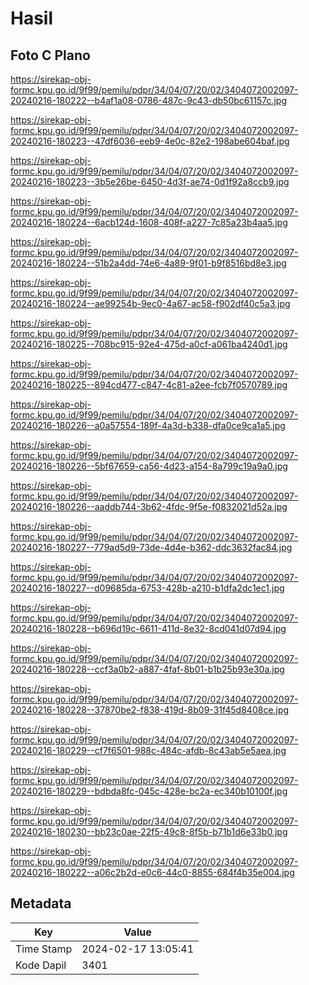 # Hasil

## Foto C Plano

https://sirekap-obj-formc.kpu.go.id/9f99/pemilu/pdpr/34/04/07/20/02/3404072002097-20240216-180222--b4af1a08-0786-487c-9c43-db50bc61157c.jpg

https://sirekap-obj-formc.kpu.go.id/9f99/pemilu/pdpr/34/04/07/20/02/3404072002097-20240216-180223--47df6036-eeb9-4e0c-82e2-198abe604baf.jpg

https://sirekap-obj-formc.kpu.go.id/9f99/pemilu/pdpr/34/04/07/20/02/3404072002097-20240216-180223--3b5e26be-6450-4d3f-ae74-0d1f92a8ccb9.jpg

https://sirekap-obj-formc.kpu.go.id/9f99/pemilu/pdpr/34/04/07/20/02/3404072002097-20240216-180224--6acb124d-1608-408f-a227-7c85a23b4aa5.jpg

https://sirekap-obj-formc.kpu.go.id/9f99/pemilu/pdpr/34/04/07/20/02/3404072002097-20240216-180224--51b2a4dd-74e6-4a89-9f01-b9f8516bd8e3.jpg

https://sirekap-obj-formc.kpu.go.id/9f99/pemilu/pdpr/34/04/07/20/02/3404072002097-20240216-180224--ae99254b-9ec0-4a67-ac58-f902df40c5a3.jpg

https://sirekap-obj-formc.kpu.go.id/9f99/pemilu/pdpr/34/04/07/20/02/3404072002097-20240216-180225--708bc915-92e4-475d-a0cf-a061ba4240d1.jpg

https://sirekap-obj-formc.kpu.go.id/9f99/pemilu/pdpr/34/04/07/20/02/3404072002097-20240216-180225--894cd477-c847-4c81-a2ee-fcb7f0570789.jpg

https://sirekap-obj-formc.kpu.go.id/9f99/pemilu/pdpr/34/04/07/20/02/3404072002097-20240216-180226--a0a57554-189f-4a3d-b338-dfa0ce9ca1a5.jpg

https://sirekap-obj-formc.kpu.go.id/9f99/pemilu/pdpr/34/04/07/20/02/3404072002097-20240216-180226--5bf67659-ca56-4d23-a154-8a799c19a9a0.jpg

https://sirekap-obj-formc.kpu.go.id/9f99/pemilu/pdpr/34/04/07/20/02/3404072002097-20240216-180226--aaddb744-3b62-4fdc-9f5e-f0832021d52a.jpg

https://sirekap-obj-formc.kpu.go.id/9f99/pemilu/pdpr/34/04/07/20/02/3404072002097-20240216-180227--779ad5d9-73de-4d4e-b362-ddc3632fac84.jpg

https://sirekap-obj-formc.kpu.go.id/9f99/pemilu/pdpr/34/04/07/20/02/3404072002097-20240216-180227--d09685da-6753-428b-a210-b1dfa2dc1ec1.jpg

https://sirekap-obj-formc.kpu.go.id/9f99/pemilu/pdpr/34/04/07/20/02/3404072002097-20240216-180228--b696d19c-6611-411d-8e32-8cd041d07d94.jpg

https://sirekap-obj-formc.kpu.go.id/9f99/pemilu/pdpr/34/04/07/20/02/3404072002097-20240216-180228--ccf3a0b2-a887-4faf-8b01-b1b25b93e30a.jpg

https://sirekap-obj-formc.kpu.go.id/9f99/pemilu/pdpr/34/04/07/20/02/3404072002097-20240216-180228--37870be2-f838-419d-8b09-31f45d8408ce.jpg

https://sirekap-obj-formc.kpu.go.id/9f99/pemilu/pdpr/34/04/07/20/02/3404072002097-20240216-180229--cf7f6501-988c-484c-afdb-8c43ab5e5aea.jpg

https://sirekap-obj-formc.kpu.go.id/9f99/pemilu/pdpr/34/04/07/20/02/3404072002097-20240216-180229--bdbda8fc-045c-428e-bc2a-ec340b10100f.jpg

https://sirekap-obj-formc.kpu.go.id/9f99/pemilu/pdpr/34/04/07/20/02/3404072002097-20240216-180230--bb23c0ae-22f5-49c8-8f5b-b71b1d6e33b0.jpg

https://sirekap-obj-formc.kpu.go.id/9f99/pemilu/pdpr/34/04/07/20/02/3404072002097-20240216-180222--a06c2b2d-e0c6-44c0-8855-684f4b35e004.jpg


## Metadata

| Key        | Value               |
| ---------- | ------------------- |
| Time Stamp | 2024-02-17 13:05:41 |
| Kode Dapil | 3401                |



